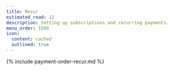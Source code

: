 ```yaml
---
title: Recur
estimated_read: 12
description: Setting up subscriptions and recurring payments.
menu_order: 1500
icon:
  content: cached
  outlined: true
---
```


{% include payment-order-recur.md %}
